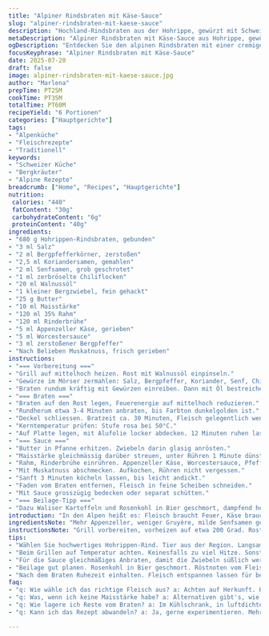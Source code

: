 ```yaml
---
title: "Alpiner Rindsbraten mit Käse-Sauce"
slug: "alpiner-rindsbraten-mit-kaese-sauce"
description: "Hochland-Rindsbraten aus der Hohrippe, gewürzt mit Schweizer Bergkräutern und geriebener Alpenkäse-Sauce. Gegrillt auf dem Feuer wie am Cheminée. Mit Appenzeller und Gruyère in einer Rahmsauce, dazu eine Beilage aus Bier-Pfanne-Kohl und Walliser Kartoffeln. Alles nach traditionellen Alpenschritten. Weniger Mehlschicht, stattdessen Maisstärke für Bindung. Koriander und Bergpfeffer, plus Muskatnuss fürs Aroma. Schonend gegart, auf den Punkt rosa, Ruhezeit eingehalten. Man spürt die Alpenluft und die Feuerholz-Noten im Fleisch."
metaDescription: "Alpiner Rindsbraten mit Käse-Sauce aus Hohrippe, gewürzt mit Bergkräutern und serviert mit Waliser Kartoffeln. Ein authentisches Gericht der Schweizer Alpenküche"
ogDescription: "Entdecken Sie den alpinen Rindsbraten mit einer cremigen Käse-Sauce, begleitet von Bier-Pfanne-Kohl und Walliser Kartoffeln. Ein Genuss der Schweizer Alpen."
focusKeyphrase: "Alpiner Rindsbraten mit Käse-Sauce"
date: 2025-07-20
draft: false
image: alpiner-rindsbraten-mit-kaese-sauce.jpg
author: "Marlena"
prepTime: PT25M
cookTime: PT35M
totalTime: PT60M
recipeYield: "6 Portionen"
categories: ["Hauptgerichte"]
tags:
- "Alpenküche"
- "Fleischrezepte"
- "Traditionell"
keywords:
- "Schweizer Küche"
- "Bergkräuter"
- "Alpine Rezepte"
breadcrumb: ["Home", "Recipes", "Hauptgerichte"]
nutrition: 
 calories: "440"
 fatContent: "30g"
 carbohydrateContent: "6g"
 proteinContent: "40g"
ingredients:
- "680 g Hohrippen-Rindsbraten, gebunden"
- "3 ml Salz"
- "2 ml Bergpfefferkörner, zerstoßen"
- "2,5 ml Koriandersamen, gemahlen"
- "2 ml Senfsamen, grob geschrotet"
- "1 ml zerbröselte Chiliflocken"
- "20 ml Walnussöl"
- "1 kleiner Bergzwiebel, fein gehackt"
- "25 g Butter"
- "10 ml Maisstärke"
- "120 ml 35% Rahm"
- "120 ml Rinderbrühe"
- "5 ml Appenzeller Käse, gerieben"
- "5 ml Worcestersauce"
- "3 ml zerstoßener Bergpfeffer"
- "Nach Belieben Muskatnuss, frisch gerieben"
instructions:
- "=== Vorbereitung ==="
- "Grill auf mittelhoch heizen. Rost mit Walnussöl einpinseln."
- "Gewürze im Mörser zermahlen: Salz, Bergpfeffer, Koriander, Senf, Chiliflocken."
- "Braten rundum kräftig mit Gewürzen einreiben. Dann mit Öl bestreichen. 10 Minuten atmen lassen."
- "=== Braten ==="
- "Braten auf den Rost legen, Feuerenergie auf mittelhoch reduzieren."
- "Rundherum etwa 3-4 Minuten anbraten, bis Farbton dunkelgolden ist."
- "Deckel schliessen. Bratzeit ca. 30 Minuten, Fleisch gelegentlich wenden."
- "Kerntemperatur prüfen: Stufe rosa bei 50°C."
- "Auf Platte legen, mit Alufolie locker abdecken. 12 Minuten ruhen lassen."
- "=== Sauce ==="
- "Butter in Pfanne erhitzen. Zwiebeln darin glasig anrösten."
- "Maisstärke gleichmässig darüber streuen, unter Rühren 1 Minute dünsten."
- "Rahm, Rinderbrühe einrühren. Appenzeller Käse, Worcestersauce, Pfeffer dazugeben."
- "Mit Muskatnuss abschmecken. Aufkochen, Rühren nicht vergessen."
- "Sanft 3 Minuten köcheln lassen, bis leicht andickt."
- "Faden vom Braten entfernen, Fleisch in feine Scheiben schneiden."
- "Mit Sauce grosszügig bedecken oder separat schütten."
- "=== Beilage-Tipp ==="
- "Dazu Waliser Kartoffeln und Rosenkohl in Bier geschmort, dampfend heiss servieren."
introduction: "In den Alpen heißt es: Fleisch braucht Feuer, Käse braucht Geduld und Kräuter sind die Seele. Hoch gelegen, rau im Geschmack, das Rind hat hier Kraft gesammelt. Der Braten wird mit Bergpfeffer und Koriandersamen gewürzt – Zutaten, die aus der Alp stammen, wild und frisch. Ins Leben gerufen auf dem Grill, so wie es die Senner einst taten, da war noch kein elektrischer Backofen in Sicht. Käse muss in die Sauce, nicht einfach so, sondern eingebettet in sahnige Pflege. Appenzeller gibt die Frische und den Fürst, Gruyère kann es ergänzt haben. Die Beilage, ein Bier-Rosenkohl-Küchengruß aus dem Tal, rundet das Ganze ab. Immer wieder wenden, ruhe geben, nicht hetzen, das ist die Devise für den alpinen Braten. Am Ende fühlt man die Jahre der Berge, das Leben in der Höhe in jedem Bissen. Einfach, roh, echt."
ingredientsNote: "Mehr Appenzeller, weniger Gruyère, milde Senfsamen gegen scharf, Walnussöl statt Olivenöl – das sind kleinere Änderungen, aber typisch für Schweizer Alpenküche. Frische Bergzwiebeln bevorzugt kleine, süssliche. Butter darf ruhig aus der lokalen Sennerei kommen, aber im Rahmen der Saisonalität, nur wenn die Kühe frisches Gras fressen. Die Maisstärke sorgt für eine luftige Bindung, besser als Mehl, das klumpt oft. Das Würzen mit Chiliflocken minimiert, da es nicht zu dominant sein soll. Muskatnuss als verstecktes Gewürz, gerieben, kommt mit in die Rahmsauce. Die Worcestersauce bleibt, ist ein kleiner Stich aus dem Tal, verbindet das Alpine mit internationalem Aroma, nicht zu viel, das Fleisch ist Hauptakteur."
instructionsNote: "Grill vorbereiten, vorheizen auf etwa 200 Grad. Rost mit Walnussöl bepinseln, nicht zu viel. Fleisch mit der Gewürzmischung dünn und gleichmässig einreiben. Kurz ruhen lassen, 10 Minuten reichen. Auf den Grillrost legen, alle Seiten jeweils 3-4 Minuten färben. Hitze auf mittelhoch reduzieren, Braten herunter, Deckel zu. Ca. 30 Minuten garen, dabei 2-3 Mal wenden. Kerntemperatur messen, 50 Grad für rosa ist gut. Danach beiseitestellen, locker mit Folie decken, 12 Minuten ruhen lassen. Sauce: Butter schmelzen, Zwiebeln anschwitzen bis hellbraun. Maisstärke einstreuen, rasch einrühren. Rahm und Brühe zugeben, Käse reiben, einrühren. Würzen mit Pfeffer, Muskat, Worcestersauce. Unter ständigem Rühren aufkochen, dann 3 Minuten sieden lassen. Fleisch tranchieren nach entfernen des Bindfadens, Sauce separat oder direkt drauf. Dazu die Bier-Rosenkohl-Kartoffeln heiss servieren, fertig."
tips:
- "Wählen Sie hochwertiges Hohrippen-Rind. Tier aus der Region. Langsam wachsen in Bergluft. Besserer Geschmack. Aroma intensiver. Salz sparsam verwenden. Der Käse bringt Würze."
- "Beim Grillen auf Temperatur achten. Keinesfalls zu viel Hitze. Sonst außen schwarz, innen roh. Hitze reduzieren und Deckel schließen. Etwa 30 Minuten garen. Regelmäßig wenden, wichtig."
- "Für die Sauce gleichmäßiges Anbraten, damit die Zwiebeln süßlich werden. Maisstärke schnell einstreuen. Ständig rühren, Klumpen vermeiden. Käse erst ganz zum Schluss. Schmilzt besser, bindet sämig."
- "Beilage gut planen. Rosenkohl in Bier geschmort. Röstnoten vom Fleisch fangen. Kartoffeln zu 2-3 Stunden vorher kochen. Dann im Ofen warmhalten. Wird knusprig und lecker."
- "Nach dem Braten Ruhezeit einhalten. Fleisch entspannen lassen für besten Saft. Mit Folie locker abdecken. Geduld, kein Stress. Tranchieren und Sauce großzügig servieren."
faq:
- "q: Wie wähle ich das richtige Fleisch aus? a: Achten auf Herkunft. Hohrippe vom Weiderind, klarer Vorteil. Kraftvolles Aroma, wichtig für Geschmack. Regionale Bauern sind ideal."
- "q: Was, wenn ich keine Maisstärke habe? a: Alternativen gibt's, wie Kartoffelstärke. Bietet ähnliche Bindung. Weniger klumpig, etwas frischer. In der Sauce gut mixen, stetig rühren."
- "q: Wie lagere ich Reste vom Braten? a: Im Kühlschrank, in luftdichten Behältern. Hält sich etwa zwei bis drei Tage. Vor dem Essen gut aufwärmen. So bleibt der Geschmack präsent."
- "q: Kann ich das Rezept abwandeln? a: Ja, gerne experimentieren. Mehr verschiedene Käse dazu. Oder andere Kräuter einsetzen. Machen Sie es frisch, kreativ und Ihren Geschmack anpassend."

---
```

